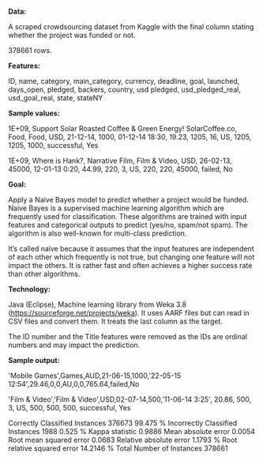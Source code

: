 **Data:**

A scraped crowdsourcing dataset from Kaggle with the final column stating whether the project was funded or not. 

378661 rows.


**Features:** 

ID, name, category, main_category, currency, deadline, goal, launched, days_open, pledged, backers, country, usd pledged, usd_pledged_real, usd_goal_real, state, stateNY


**Sample values:** 

1E+09, Support Solar Roasted Coffee & Green Energy!  SolarCoffee.co, Food, Food, USD, 21-12-14, 1000, 01-12-14 18:30, 19.23, 1205, 16, US, 1205, 1205, 1000, successful, Yes

1E+09, Where is Hank?, Narrative Film, Film & Video, USD, 26-02-13, 45000, 12-01-13 0:20, 44.99, 220, 3, US, 220, 220, 45000, failed, No



**Goal:**

Apply a Naive Bayes model to predict whether a project would be funded.
Naive Bayes is a supervised machine learning algorithm which are frequently used for classification. 
These algorithms are trained with input features and categorical outputs to predict (yes/no, spam/not spam). The algorithm is also well-known for multi-class prediction.

It’s called naïve because it assumes that the input features are independent of each other which frequently is not true, but changing one feature will not impact the others. It is rather fast and often achieves a higher success rate than other algorithms.


**Technology:**

Java (Eclipse), 
Machine learning library from Weka 3.8 (https://sourceforge.net/projects/weka). It uses AARF files but can read in CSV files and convert them. It treats the last column as the target.

The ID number and the Title features were removed as the IDs are ordinal numbers and may impact the prediction.


**Sample output:**

'Mobile Games',Games,AUD,21-06-15,1000,'22-05-15 12:54',29.46,0,0,AU,0,0,765.64,failed,No

'Film & Video','Film & Video',USD,02-07-14,500,'11-06-14 3:25', 20.86, 500, 3, US, 500, 500, 500, successful, Yes



Correctly Classified Instances      376673               99.475  %
Incorrectly Classified Instances      1988                0.525  %
Kappa statistic                          0.9886
Mean absolute error                      0.0054
Root mean squared error                  0.0683
Relative absolute error                  1.1793 %
Root relative squared error             14.2146 %
Total Number of Instances           378661


